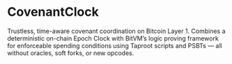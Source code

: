 # CovenantClock
Trustless, time-aware covenant coordination on Bitcoin Layer 1. Combines a deterministic on-chain Epoch Clock with BitVM’s logic proving framework for enforceable spending conditions using Taproot scripts and PSBTs — all without oracles, soft forks, or new opcodes.
